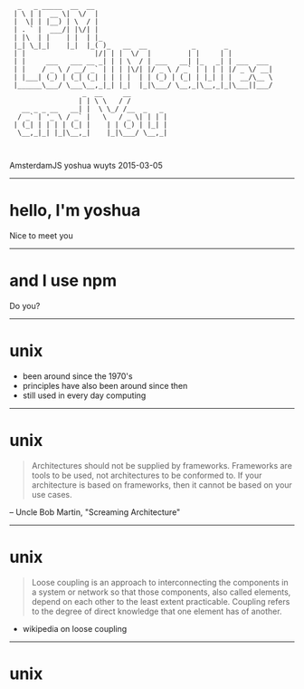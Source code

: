 ```
  _   _ _____  __  __                                            
 | \ | |  __ \|  \/  |                                           
 |  \| | |__) | \  / |                                           
 | . ` |  ___/| |\/| |                                           
 | |\  | |    | |  | |_                                          
 |_| \_|_|    |_|  |_( )_   __  __           _       _           
 | |                 |/| | |  \/  |         | |     | |          
 | |     ___   ___ __ _| | | \  / | ___   __| |_   _| | ___  ___ 
 | |    / _ \ / __/ _` | | | |\/| |/ _ \ / _` | | | | |/ _ \/ __|
 | |___| (_) | (_| (_| | | | |  | | (_) | (_| | |_| | |  __/\__ \
 |______\___/ \___\__,_|_| |_|  |_|\___/ \__,_|\__,_|_|\___||___/
                  _  __     __                                   
                 | | \ \   / /                                   
   __ _ _ __   __| |  \ \_/ /__  _   _                           
  / _` | '_ \ / _` |   \   / _ \| | | |                          
 | (_| | | | | (_| |    | | (_) | |_| |                          
  \__,_|_| |_|\__,_|    |_|\___/ \__,_|                          
                                                                 
                                               
```
AmsterdamJS
yoshua wuyts
2015-03-05

---
# hello, I'm yoshua

Nice to meet you

---
# and I use npm

Do you?

---
# unix
- been around since the 1970's
- principles have also been around since then
- still used in every day computing

---
# unix

> Architectures should not be supplied by frameworks. Frameworks are tools to
> be used, not architectures to be conformed to. If your architecture is based
> on frameworks, then it cannot be based on your use cases.

– Uncle Bob Martin, "Screaming Architecture"

---
# unix

> Loose coupling is an approach to interconnecting the components in a system
> or network so that those components, also called elements, depend on each
> other to the least extent practicable. Coupling refers to the degree of
> direct knowledge that one element has of another.

- wikipedia on loose coupling

---
# unix 
